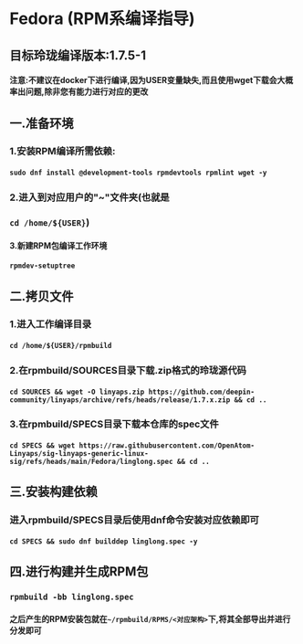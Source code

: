 # Fedora (RPM系编译指导)



## 目标玲珑编译版本:1.7.5-1

#### 注意:不建议在docker下进行编译,因为USER变量缺失,而且使用wget下载会大概率出问题,除非您有能力进行对应的更改



## 一.准备环境

### 1.安装RPM编译所需依赖: 

#### `sudo dnf install @development-tools rpmdevtools rpmlint wget -y`

### 2.进入到对应用户的"~"文件夹(也就是

### `cd /home/${USER}`)

#### 3.新建RPM包编译工作环境

#### `rpmdev-setuptree`



## 二.拷贝文件

### 1.进入工作编译目录

#### `cd /home/${USER}/rpmbuild`

### 2.在rpmbuild/SOURCES目录下载.zip格式的玲珑源代码

#### `cd SOURCES && wget -O linyaps.zip https://github.com/deepin-community/linyaps/archive/refs/heads/release/1.7.x.zip && cd ..`

### 3.在rpmbuild/SPECS目录下载本仓库的spec文件

#### `cd SPECS && wget https://raw.githubusercontent.com/OpenAtom-Linyaps/sig-linyaps-generic-linux-sig/refs/heads/main/Fedora/linglong.spec && cd ..`



## 三.安装构建依赖

### 进入rpmbuild/SPECS目录后使用dnf命令安装对应依赖即可

#### `cd SPECS && sudo dnf builddep linglong.spec -y`



## 四.进行构建并生成RPM包

### `rpmbuild -bb linglong.spec`

#### 之后产生的RPM安装包就在`~/rpmbuild/RPMS/<对应架构>`下,将其全部导出并进行分发即可

















